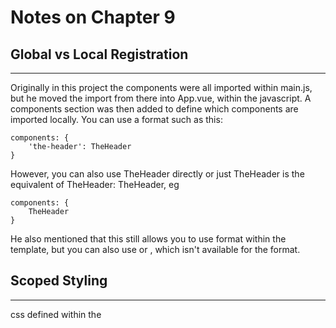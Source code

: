 # Notes on Chapter 9

## Global vs Local Registration
---

Originally in this project the components were all imported within main.js, but
he moved the import from there into App.vue, within the javascript.
A components section was then added to define which components are imported
locally.   You can use a format such as this:

```
components: {
    'the-header': TheHeader
}
```

However, you can also use TheHeader directly or just TheHeader is the equivalent
of TheHeader: TheHeader, eg

```
components: {
    TheHeader
}
```

He also mentioned that this still allows you to use <the-header><the-header> format
within the template, but you can also use <TheHeader> or <TheHeader />, which isn't
available for the <the-header> format.

## Scoped Styling
---

css defined within the <style> section of any component applies globally.   If you
want to limit the scope of the style to the template the <style> tag is within you
use this:

<style scoped>

I THINK IT WILL BE VERY GOOD PRACTICE TO USE scoped STYLING WITHIN ALL COMPONENTS IN
THE components DIRECTORY AND USE global STYLES IN App.vue, IE, THE MAIN APP.

The way that this works in practice is that vue changes each of your components and
gives them a unique identifier, eg:

<header data-v-988832>, it then modifies the css to use header and this unique
identifier to uniquely identify what it is applying to.

## Slots
---

If you want to use a component to wrap other pieces of html, but add things like
formatting, you can use <slot></slot> to represent where the html that the component
wraps goes.   Then in another component, you would use something like this:

<my-wrapper-component>
...html....
</my-wrapper-component>

The ...html... goes into the <slot></slot> section of the code.   You can have more
than one slot in a component, but you must give them names and only have 1 or 0
without a name, eg <slot name="header"></slot>

Within the template/html that uses the 'named' slot, you would inject it using
<template> tags and the v-slot attribute with colon, : not equal:

<template v-slot:header>
.....html.....
</template>

YOU CAN USE v-slot:default, WHICH IS GOOD PRACTICE TO SPECIFY THAT YOU WANT IT TO
GOTO A DEFAULT SLOT.   You can also provide DEFAULT HTML that appears if not
HTML is provided between the <slot></slot> tags, eg
<slot name="header">
   Header is missing
<slot>

You can specify that bits of code only display if a slot is provided, eg:
<header v-if="$slots.header"> will only show if there is a  header passed into
the component, via <template v-slot:header>

There is a shortcut for v-slot.   Use #, eg <template #header>

There is something on scoped slots (see tutorial 116), but it didn't seem to
workon my computer.   It is a way for a parent component to pass html to
a sub component that contains <slot></slot>, but the parent component has
access to the variables used within the sub-component.

You might see things like
<template #default="slotProps"> then access slotProps.item or slotProps['something']
You could also put it in the component name, eg
<course-goals #default="slotProps"></course-goals>